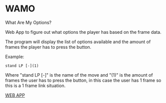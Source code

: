 # WAMO
What Are My Options?

Web App to figure out what options the player has based on the frame data.

The program will display the list of options available and the amount of frames the player has to press the button. 

Example: 
```
stand LP [-](1)
```

Where "stand LP [-]" is the name of the move and "(1)" is the amount of frames the user has to press the button, in this case the user has 1 frame so this is a 1 frame link situation.

[WEB APP](http://rolosworld.github.io/WAMO/)
